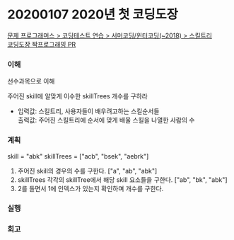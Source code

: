 # 20200107 2020년 첫 코딩도장

[문제 프로그래머스 > 코딩테스트 연습 > 서머코딩/윈터코딩(~2018) > 스킬트리](https://programmers.co.kr/learn/courses/30/lessons/49993)  
[코딩도장 짝프로그래밍 PR](https://github.com/dal-lab/coding-dojo/pull/48)

### 이해
  선수과목으로 이해

  주어진 skill에 알맞게 이수한 skillTrees 개수를 구하라

  * 입력값: 스킬트리, 사용자들이 배우려고하는 스킬순서들  
    출력값: 주어진 스킬트리에 순서에 맞게 배울 스킬을 나열한 사람의 수

### 계획
  skill = "abk"
  skillTrees = ["acb", "bsek", "aebrk"]  
  
  1. 주어진 skill의 경우의 수를 구한다. ["a", "ab", "abk"]  
  2. skillTrees 각각의 skillTree에서 해당 skill 요소들을 구한다. ["ab", "bk", "abk"]  
  3. 2를 돌면서 1에 인덱스가 있는지 확인하며 개수를 구한다.  

### 실행

### 회고




